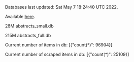 Databases last updated: Sat May  7 18:24:40 UTC 2022. 

Available [here](https://github.com/cbeauhilton/ash-db/releases).


28M	abstracts_small.db

215M	abstracts_full.db

Current number of items in db:
[{"count(*)": 96904}]

Current number of scraped items in db:
[{"count(*)": 25109}]
